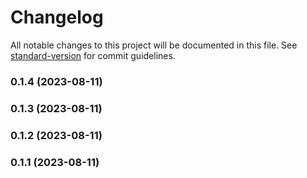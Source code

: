 # Changelog

All notable changes to this project will be documented in this file. See [standard-version](https://github.com/conventional-changelog/standard-version) for commit guidelines.

### 0.1.4 (2023-08-11)

### 0.1.3 (2023-08-11)

### 0.1.2 (2023-08-11)

### 0.1.1 (2023-08-11)
